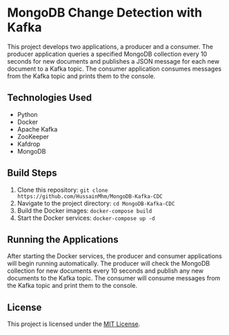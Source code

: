 # MongoDB Change Detection with Kafka

This project develops two applications, a producer and a consumer. The producer application queries a specified MongoDB collection every 10 seconds for new documents and publishes a JSON message for each new document to a Kafka topic. The consumer application consumes messages from the Kafka topic and prints them to the console.

## Technologies Used

-   Python
-   Docker
-   Apache Kafka
-   ZooKeeper
-   Kafdrop
-   MongoDB

## Build Steps

1. Clone this repository: `git clone https://github.com/HussainMhm/MongoDB-Kafka-CDC`
2. Navigate to the project directory: `cd MongoDB-Kafka-CDC`
3. Build the Docker images: `docker-compose build`
4. Start the Docker services: `docker-compose up -d`

## Running the Applications

After starting the Docker services, the producer and consumer applications will begin running automatically. The producer will check the MongoDB collection for new documents every 10 seconds and publish any new documents to the Kafka topic. The consumer will consume messages from the Kafka topic and print them to the console.

## License

This project is licensed under the [MIT License](LICENSE.md).
